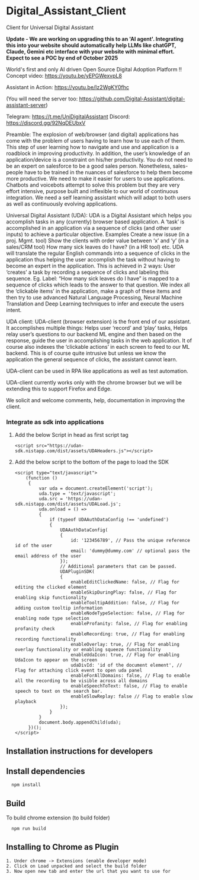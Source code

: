 # Digital_Assistant_Client

Client for Universal Digital Assistant

**Update - We are working on upgrading this to an 'AI agent'. Integrating this into your website should automatically help LLMs like chatGPT, Claude, Gemini etc interface with your website with minimal effort. Expect to see a POC by end of October 2025**

World's first and only AI driven Open Source Digital Adoption Platform !!
Concept video: https://youtu.be/yEPGWexvpL8 

Assistant in Action: https://youtu.be/Iz2WgKY0fhc

(You will need the server too: https://github.com/Digital-Assistant/digital-assistant-server)

Telegram: https://t.me/UniDigitalAssistant
Discord: https://discord.gg/92NqDEUbxV

Preamble: The explosion of web/browser (and digital) applications has come with the problem of users having to learn how
to use each of them. This step of user learning how to navigate and use and application is a roadblock in improving
productivity. In addition, the user’s knowledge of an application/device is a constraint on his/her productivity. You do
not need to be an expert on salesforce to be a good sales person. Nonetheless, sales-people have to be trained in the
nuances of salesforce to help them become more productive. We need to make it easier for users to use applications.
Chatbots and voicebots attempt to solve this problem but they are very effort intensive, purpose built and inflexible to
our world of continuous integration. We need a self learning assistant which will adapt to both users as well as
continuously evolving applications.

Universal Digital Assistant (UDA):
UDA is a Digital Assistant which helps you accomplish tasks in any (currently) browser based application. A ‘task’ is
accomplished in an application via a sequence of clicks (and other user inputs) to achieve a particular objective.
Examples Create a new issue (in a proj. Mgmt. tool)
Show the clients with order value between ‘x’ and ‘y’ (in a sales/CRM tool)
How many sick leaves do I have? (in a HR tool) etc. UDA will translate the regular English commands into a sequence of
clicks in the application thus helping the user accomplish the task without having to become an expert in the
application. This is achieved in 2 ways:
User ‘creates’ a task by recording a sequence of clicks and labeling this sequence. Eg. Label:  “How many sick leaves do
I have” is mapped to a sequence of clicks which leads to the answer to that question. We index all the ‘clickable items’
in the application, make a graph of these items and then try to use advanced Natural Language Processing, Neural Machine
Translation and Deep Learning techniques to infer and execute the users intent.

UDA client:
UDA-client (browser extension) is the front end of our assistant. It accomplishes multiple things:
Helps user ‘record’ and ‘play’ tasks, Helps relay user’s questions to our backend ML engine and then based on the
response, guide the user in accomplishing tasks in the web application. It of course also indexes the ‘clickable
actions’ in each screen to feed to our ML backend. This is of course quite intrusive but unless we know the application
the general sequence of clicks, the assistant cannot learn.

UDA-client can be used in RPA like applications as well as test automation.

UDA-client currently works only with the chrome browser but we will be extending this to support Firefox and Edge.

We solicit and welcome comments, help, documentation in improving the client.

### Integrate as sdk into applications

1. Add the below Script in head as first script tag
    ```
    <script src="https://udan-sdk.nistapp.com/dist/assets/UDAHeaders.js"></script>
    ```
2. Add the below script to the bottom of the page to load the SDK
    ```
    <script type="text/javascript">
        (function ()
         {
             var uda = document.createElement('script');
             uda.type = 'text/javascript';
             uda.src = 'https://udan-sdk.nistapp.com/dist/assets/UDALoad.js';
             uda.onload = () =>
             {
                 if (typeof UDAAuthDataConfig !== 'undefined')
                 {
                     UDAAuthDataConfig(
                     {
                         id: '123456789', // Pass the unique reference id of the user
                         email: 'dummy@dummy.com' // optional pass the email address of the user
                     });
                     // Additional parameters that can be passed.
                     UDAPluginSDK(
                     {
                         enableEditClickedName: false, // Flag for editing the clicked element
                         enableSkipDuringPlay: false, // Flag for enabling skip functionality
                         enableTooltipAddition: false, // Flag for adding custom tooltip information
                         enableNodeTypeSelection: false, // Flag for enabling node type selection
                         enableProfanity: false, // Flag for enabling profanity check
                         enableRecording: true, // Flag for enabling recording functionality
                         enableOverlay: true, // Flag for enabling overlay functionality or enabling squeeze functionality
                         enableUdaIcon: true, // Flag for enabling UdaIcon to appear on the screen
                         udaDivId: 'id of the document element', // Flag for attaching click event to open uda panel
                         enableForAllDomains: false, // Flag to enable all the recording to be visible across all domains
                         enableSpeechToText: false, // Flag to enable speech to text on the search bar.
                         enableSlowReplay: false // Flag to enable slow playback
                     });
                 }
             }
             document.body.appendChild(uda);
         })();
    </script>
    ```

## Installation instructions for developers

## Install dependencies

```bash
  npm install
```

## Build

To build chrome extension (to build folder)

```bash
  npm run build
```


## Installing to Chrome as Plugin

```
1. Under chrome -> Extensions (enable developer mode) 
2. Click on Load unpacked and select the build folder
3. Now open new tab and enter the url that you want to use for
